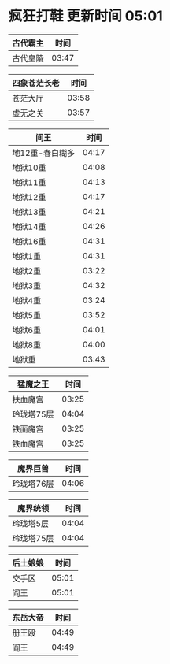 # 疯狂打鞋 更新时间 05:01

| 古代霸主   | 时间    |
|--------|-------|
| 古代皇陵 | 03:47 |

| 四象苍茫长老   | 时间    |
|--------|-------|
| 苍茫大厅 | 03:58 |
| 虚无之关 | 03:57 |

| 间王   | 时间    |
|--------|-------|
| 地12重-春白糊多 | 04:17 |
| 地狱10重 | 04:08 |
| 地狱11重 | 04:13 |
| 地狱12重 | 04:17 |
| 地狱13重 | 04:21 |
| 地狱14重 | 04:26 |
| 地狱16重 | 04:31 |
| 地狱1重 | 04:31 |
| 地狱2重 | 03:22 |
| 地狱3重 | 04:32 |
| 地狱4重 | 03:24 |
| 地狱5重 | 03:52 |
| 地狱6重 | 04:01 |
| 地狱8重 | 04:00 |
| 地狱重 | 03:43 |

| 猛魔之王   | 时间    |
|--------|-------|
| 扶血魔宫 | 03:25 |
| 玲珑塔75层 | 04:04 |
| 铁面魔宫 | 03:25 |
| 铁血魔宫 | 03:25 |

| 魔界巨兽   | 时间    |
|--------|-------|
| 玲珑塔76层 | 04:06 |

| 魔界统领   | 时间    |
|--------|-------|
| 玲珑塔5层 | 04:04 |
| 玲珑塔75层 | 04:04 |

| 后土娘娘   | 时间    |
|--------|-------|
| 交手区 | 05:01 |
| 阎王 | 05:01 |

| 东岳大帝   | 时间    |
|--------|-------|
| 册王殴 | 04:49 |
| 阎王 | 04:49 |